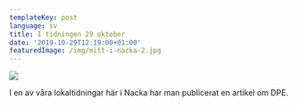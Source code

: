 ```yaml
---
templateKey: post
language: sv
title: I tidningen 29 oktober
date: '2019-10-29T12:19:00+01:00'
featuredImage: /img/mitt-i-nacka-2.jpg
---
```

![](/img/mitt-i-nacka-2.jpg)

I en av våra lokaltidningar här i Nacka har man publicerat en artikel om DPE.
